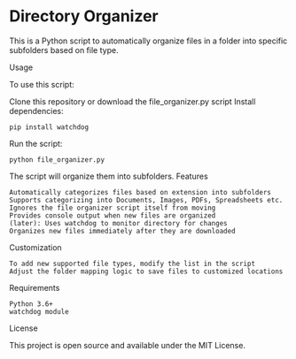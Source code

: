 # Directory Organizer
This is a Python script to automatically organize files in a folder into specific subfolders based on file type.

Usage

To use this script:

Clone this repository or download the file_organizer.py script
Install dependencies:

```pip install watchdog```

Run the script:
```
python file_organizer.py
```
The script will organize them into subfolders.
Features

    Automatically categorizes files based on extension into subfolders
    Supports categorizing into Documents, Images, PDFs, Spreadsheets etc.
    Ignores the file organizer script itself from moving
    Provides console output when new files are organized
    (later): Uses watchdog to monitor directory for changes
    Organizes new files immediately after they are downloaded

Customization

    To add new supported file types, modify the list in the script
    Adjust the folder mapping logic to save files to customized locations

Requirements

    Python 3.6+
    watchdog module

License

This project is open source and available under the MIT License.
